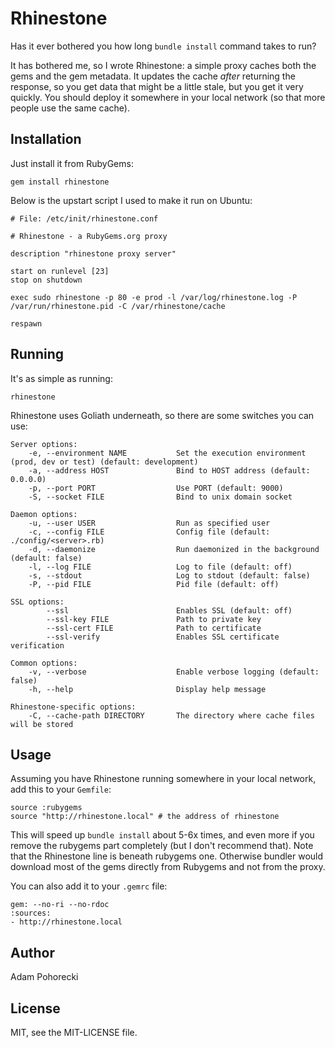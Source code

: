# Rhinestone

Has it ever bothered you how long `bundle install` command takes to run?

It has bothered me, so I wrote Rhinestone: a simple proxy caches both the gems and the gem metadata.
It updates the cache *after* returning the response, so you get data that might be a little stale, but you get it very quickly.
You should deploy it somewhere in your local network (so that more people use the same cache).

## Installation

Just install it from RubyGems:

    gem install rhinestone

Below is the upstart script I used to make it run on Ubuntu:

```
# File: /etc/init/rhinestone.conf

# Rhinestone - a RubyGems.org proxy

description "rhinestone proxy server"

start on runlevel [23]
stop on shutdown

exec sudo rhinestone -p 80 -e prod -l /var/log/rhinestone.log -P /var/run/rhinestone.pid -C /var/rhinestone/cache

respawn
```

## Running

It's as simple as running:

    rhinestone

Rhinestone uses Goliath underneath, so there are some switches you can use:

    Server options:
        -e, --environment NAME           Set the execution environment (prod, dev or test) (default: development)
        -a, --address HOST               Bind to HOST address (default: 0.0.0.0)
        -p, --port PORT                  Use PORT (default: 9000)
        -S, --socket FILE                Bind to unix domain socket

    Daemon options:
        -u, --user USER                  Run as specified user
        -c, --config FILE                Config file (default: ./config/<server>.rb)
        -d, --daemonize                  Run daemonized in the background (default: false)
        -l, --log FILE                   Log to file (default: off)
        -s, --stdout                     Log to stdout (default: false)
        -P, --pid FILE                   Pid file (default: off)

    SSL options:
            --ssl                        Enables SSL (default: off)
            --ssl-key FILE               Path to private key
            --ssl-cert FILE              Path to certificate
            --ssl-verify                 Enables SSL certificate verification

    Common options:
        -v, --verbose                    Enable verbose logging (default: false)
        -h, --help                       Display help message

    Rhinestone-specific options:
        -C, --cache-path DIRECTORY       The directory where cache files will be stored


## Usage

Assuming you have Rhinestone running somewhere in your local network, add this to your `Gemfile`:

    source :rubygems
    source "http://rhinestone.local" # the address of rhinestone

This will speed up `bundle install` about 5-6x times, and even more if you remove the rubygems part completely (but I don't recommend that).
Note that the Rhinestone line is beneath rubygems one.
Otherwise bundler would download most of the gems directly from Rubygems and not from the proxy.

You can also add it to your `.gemrc` file:

    gem: --no-ri --no-rdoc
    :sources:
    - http://rhinestone.local

## Author

Adam Pohorecki

## License

MIT, see the MIT-LICENSE file.
